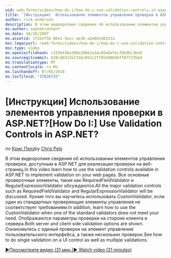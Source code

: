 ```yaml
---
uid: web-forms/videos/how-do-i/how-do-i-use-validation-controls-in-aspnet
title: '[Инструкции]  Использование элементов управления проверки в ASP.NET? | Документы Майкрософт'
author: rick-anderson
description: В этом видеоролике сведения об использовании элементов управления проверки, доступным в ASP.NET для реализации проверки на веб-страниц. Все основные проверяющие элементы управления, например...
ms.author: aspnetcontent
ms.date: 10/26/2007
ms.assetid: 1f2e5f5b-8be1-4acc-ae36-a2e0d140251a
msc.legacyurl: /web-forms/videos/how-do-i/how-do-i-use-validation-controls-in-aspnet
msc.type: video
ms.openlocfilehash: c1556438a386e20b62a3ac02ebefecf0e9bc3be0
ms.sourcegitcommit: b28cd0313af316c051c2ff8549865bff67f2fbb4
ms.translationtype: MT
ms.contentlocale: ru-RU
ms.lasthandoff: 07/05/2018
ms.locfileid: "37826735"
---
```

<a name="how-do-i--use-validation-controls-in-aspnet"></a><span data-ttu-id="c51c2-105">[Инструкции]  Использование элементов управления проверки в ASP.NET?</span><span class="sxs-lookup"><span data-stu-id="c51c2-105">[How Do I:]  Use Validation Controls in ASP.NET?</span></span>
====================
<span data-ttu-id="c51c2-106">по [Крис Пелз](https://twitter.com/chrispels)</span><span class="sxs-lookup"><span data-stu-id="c51c2-106">by [Chris Pels](https://twitter.com/chrispels)</span></span>

<span data-ttu-id="c51c2-107">В этом видеоролике сведения об использовании элементов управления проверки, доступным в ASP.NET для реализации проверки на веб-страниц.</span><span class="sxs-lookup"><span data-stu-id="c51c2-107">In this video learn how to use the validation controls available in ASP.NET to implement validation on your web pages.</span></span> <span data-ttu-id="c51c2-108">Все основные проверочные элементы, такие как RequiredFieldValidator и RegularExpressionValidator обсуждаются.</span><span class="sxs-lookup"><span data-stu-id="c51c2-108">All the major validation controls such as RequiredFieldValidator and RegularExpressionValidator will be discussed.</span></span> <span data-ttu-id="c51c2-109">Кроме того вы научитесь использовать CustomValidator, если один из стандартных проверяющие элементы управления не соответствует требованиям.</span><span class="sxs-lookup"><span data-stu-id="c51c2-109">In addition, learn how to use the CustomValidator when one of the standard validators does not meet your need.</span></span> <span data-ttu-id="c51c2-110">Отображаются параметры проверки на стороне клиента и сервера.</span><span class="sxs-lookup"><span data-stu-id="c51c2-110">Both server and client side validation options are shown.</span></span> <span data-ttu-id="c51c2-111">Ознакомьтесь с единый проверки на элемент управления пользовательского интерфейса, а также нескольких проверок.</span><span class="sxs-lookup"><span data-stu-id="c51c2-111">See how to do single validation on a UI control as well as multiple validations.</span></span>

[<span data-ttu-id="c51c2-112">&#9654;Просмотрите видео (31 мин.)</span><span class="sxs-lookup"><span data-stu-id="c51c2-112">&#9654; Watch video (31 minutes)</span></span>](https://channel9.msdn.com/Blogs/ASP-NET-Site-Videos/how-do-i-use-validation-controls-in-aspnet)
